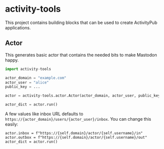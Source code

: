 # activity-tools

This project contains building blocks that can be used to create ActivityPub applications.

## Actor

This generates basic actor that contains the needed bits to make Mastodon happy. 

```python
import activity-tools

actor_domain = "example.com"
actor_user = "alice"
public_key = ...

actor = activity-tools.actor.Actor(actor_domain, actor_user, public_key)

actor_dict = actor.run()
```

A few values like inbox URL defaults to `https://{actor_domain}/users/{actor_user}/inbox`. You can change this easily:

```
actor.inbox = f"https://{self.domain}/actor/{self.username}/in"
actor.outbox = f"https://{self.domain}/actor/{self.username}/out"
actor_dict = actor.run()
```
